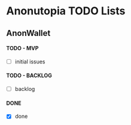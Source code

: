 # Anonutopia TODO Lists

## AnonWallet

#### TODO - MVP

- [ ] initial issues

#### TODO - BACKLOG

- [ ] backlog

#### DONE

- [x] done
